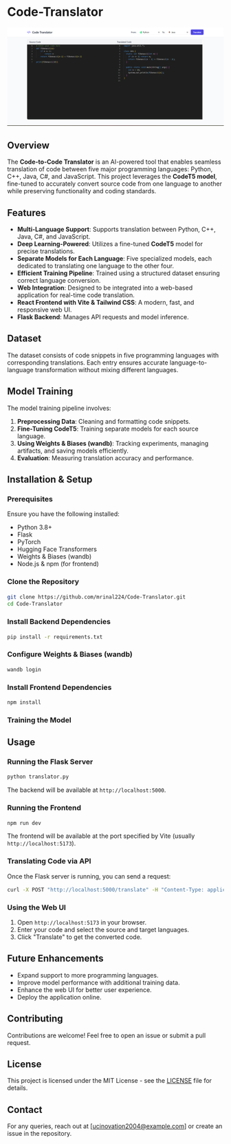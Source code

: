 # Code-Translator


![Code Translator Screenshot](Screenshot.png)

## Overview

The **Code-to-Code Translator** is an AI-powered tool that enables seamless translation of code between five major programming languages: Python, C++, Java, C#, and JavaScript. This project leverages the **CodeT5 model**, fine-tuned to accurately convert source code from one language to another while preserving functionality and coding standards.

## Features

- **Multi-Language Support**: Supports translation between Python, C++, Java, C#, and JavaScript.
- **Deep Learning-Powered**: Utilizes a fine-tuned **CodeT5** model for precise translations.
- **Separate Models for Each Language**: Five specialized models, each dedicated to translating one language to the other four.
- **Efficient Training Pipeline**: Trained using a structured dataset ensuring correct language conversion.
- **Web Integration**: Designed to be integrated into a web-based application for real-time code translation.
- **React Frontend with Vite & Tailwind CSS**: A modern, fast, and responsive web UI.
- **Flask Backend**: Manages API requests and model inference.

## Dataset

The dataset consists of code snippets in five programming languages with corresponding translations. Each entry ensures accurate language-to-language transformation without mixing different languages.

## Model Training

The model training pipeline involves:

1. **Preprocessing Data**: Cleaning and formatting code snippets.
2. **Fine-Tuning CodeT5**: Training separate models for each source language.
3. **Using Weights & Biases (wandb)**: Tracking experiments, managing artifacts, and saving models efficiently.
4. **Evaluation**: Measuring translation accuracy and performance.

## Installation & Setup

### Prerequisites

Ensure you have the following installed:

- Python 3.8+
- Flask
- PyTorch
- Hugging Face Transformers
- Weights & Biases (wandb)
- Node.js & npm (for frontend)

### Clone the Repository

```bash
git clone https://github.com/mrinal224/Code-Translator.git
cd Code-Translator
```

### Install Backend Dependencies

```bash
pip install -r requirements.txt
```

### Configure Weights & Biases (wandb)

```bash
wandb login
```

### Install Frontend Dependencies

```bash
npm install
```

### Training the Model



## Usage

### Running the Flask Server

```bash
python translator.py
```

The backend will be available at `http://localhost:5000`.

### Running the Frontend

```bash
npm run dev
```

The frontend will be available at the port specified by Vite (usually `http://localhost:5173`).

### Translating Code via API

Once the Flask server is running, you can send a request:

```bash
curl -X POST "http://localhost:5000/translate" -H "Content-Type: application/json" -d '{"code": "print(\"Hello, World!\")", "source_lang": "python", "target_lang": "java"}'
```

### Using the Web UI

1. Open `http://localhost:5173` in your browser.
2. Enter your code and select the source and target languages.
3. Click "Translate" to get the converted code.

## Future Enhancements

- Expand support to more programming languages.
- Improve model performance with additional training data.
- Enhance the web UI for better user experience.
- Deploy the application online.

## Contributing

Contributions are welcome! Feel free to open an issue or submit a pull request.

## License

This project is licensed under the MIT License - see the [LICENSE](LICENSE) file for details.

## Contact

For any queries, reach out at [[ucinovation2004@example.com](mailto:ucinovation2004@example.com)] or create an issue in the repository.

